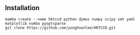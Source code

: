 
## Installation


```
mamba create --name hktccd python dymos numpy scipy smt yaml matplotlib numba pyoptsparse
git clone https://github.com/yonghoonlee/HKTCCD.git

```


